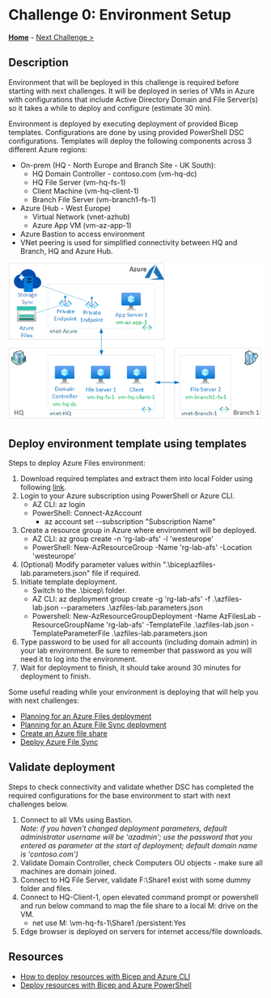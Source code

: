 # Challenge 0: Environment Setup

**[Home](../README.md)** - [Next Challenge >](./Challenge-01-set_files_and_filesync.md)

## Description

Environment that will be beployed in this challenge is required before starting with next challenges. It will be deployed in series of VMs in Azure with configurations that include Active Directory Domain and File Server(s) so it takes a while to deploy and configure (estimate 30 min).

Environment is deployed by executing deployment of provided Bicep templates. Configurations are done by using provided PowerShell DSC configurations. Templates will deploy the following components across 3 different Azure regions:
- On-prem (HQ - North Europe and Branch Site - UK South):
    - HQ Domain Controller - contoso.com (vm-hq-dc)
    - HQ File Server (vm-hq-fs-1)
    - Client Machine (vm-hq-client-1)
    - Branch File Server (vm-branch1-fs-1)
- Azure (Hub - West Europe)
    - Virtual Network (vnet-azhub)
    - Azure App VM (vm-az-app-1)
- Azure Bastion to access environment
- VNet peering is used for simplified connectivity between HQ and Branch, HQ and Azure Hub.

![Architecture diagram illustrating an environment for Azure Files environment](../images/1-architecture-diagram.png)

## Deploy environment template using templates

Steps to deploy Azure Files environment:

1. Download required templates and extract them into local Folder using following [link](https://minhaskamal.github.io/DownGit/#/home?url=https://github.com/akasnik/WhatTheHack/tree/master/046-AzureFiles/Student/Resources).
1. Login to your Azure subscription using PowerShell or Azure CLI.
    - AZ CLI: az login
    - PowerShell: Connect-AzAccount
        - az account set --subscription "Subscription Name"
1. Create a resource group in Azure where environment will be deployed.
    - AZ CLI: az group create -n 'rg-lab-afs' -l 'westeurope'
    - PowerShell: New-AzResourceGroup -Name 'rg-lab-afs' -Location 'westeurope'
1. (Optional) Modify parameter values within ".\bicep\azfiles-lab.parameters.json" file if required.
1. Initiate template deployment.
    - Switch to the .\bicep\ folder. 
    - AZ CLI:  az deployment group create -g 'rg-lab-afs' -f .\azfiles-lab.json --parameters .\azfiles-lab.parameters.json
    - Powershell: New-AzResourceGroupDeployment -Name AzFilesLab -ResourceGroupName 'rg-lab-afs' -TemplateFile .\azfiles-lab.json -TemplateParameterFile .\azfiles-lab.parameters.json
1. Type password to be used for all accounts (including domain admin) in your lab environment. Be sure to remember that password as you will need it to log into the environment.
1. Wait for deployment to finish, it should take around 30 minutes for deployment to finish.

Some useful reading while your environment is deploying that will help you with next challenges:
- [Planning for an Azure Files deployment](https://docs.microsoft.com/azure/storage/files/storage-files-planning)
- [Planning for an Azure File Sync deployment](https://docs.microsoft.com/azure/storage/file-sync/file-sync-planning)
- [Create an Azure file share](https://docs.microsoft.com/azure/storage/files/storage-how-to-create-file-share)
- [Deploy Azure File Sync](https://docs.microsoft.com/azure/storage/file-sync/file-sync-deployment-guide)

## Validate deployment
Steps to check connectivity and validate whether DSC has completed the required configurations for the base environment to start with next challenges below.

1. Connect to all VMs using Bastion.  
*Note: if you haven't changed deployment parameters, default administrator username will be 'azadmin'; use the password that you entered as parameter at the start of deployment; default domain name is 'contoso.com')*
1. Validate Domain Controller, check Computers OU objects - make sure all machines are domain joined.
1. Connect to HQ File Server, validate F:\Share1 exist with some dummy folder and files.
1. Connect to HQ-Client-1, open elevated command prompt or powershell and run below command to map the file share to a local M: drive on the VM.
    - net use M: \\vm-hq-fs-1\Share1 /persistent:Yes
1. Edge browser is deployed on servers for internet access/file downloads.

## Resources
- [How to deploy resources with Bicep and Azure CLI](https://docs.microsoft.com/en-us/azure/azure-resource-manager/bicep/deploy-cli)
- [Deploy resources with Bicep and Azure PowerShell](https://docs.microsoft.com/en-us/azure/azure-resource-manager/bicep/deploy-powershell)